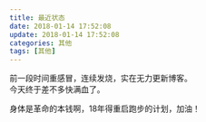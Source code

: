 ```yaml
---
title: 最近状态
date: 2018-01-14 17:52:08
update: 2018-01-14 17:52:08
categories: 其他
tags: [其他]
---
```

前一段时间重感冒，连续发烧，实在无力更新博客。  
今天终于差不多快满血了。  
  
身体是革命的本钱啊，18年得重启跑步的计划，加油！
